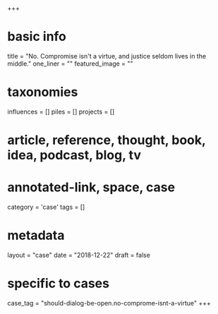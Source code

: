 +++
# basic info
title          = "No. Compromise isn't a virtue, and justice seldom lives in the middle."
one_liner      = ""
featured_image = ""

# taxonomies
influences		 = []
piles     		 = []
projects			 = []

# article, reference, thought, book, idea, podcast, blog, tv
# annotated-link, space, case
category  		 = 'case'
tags					 = []

# metadata
layout 				 = "case"
date 					 = "2018-12-22"
draft 				 = false

# specific to cases
case_tag  		 = "should-dialog-be-open.no-comprome-isnt-a-virtue"
+++

